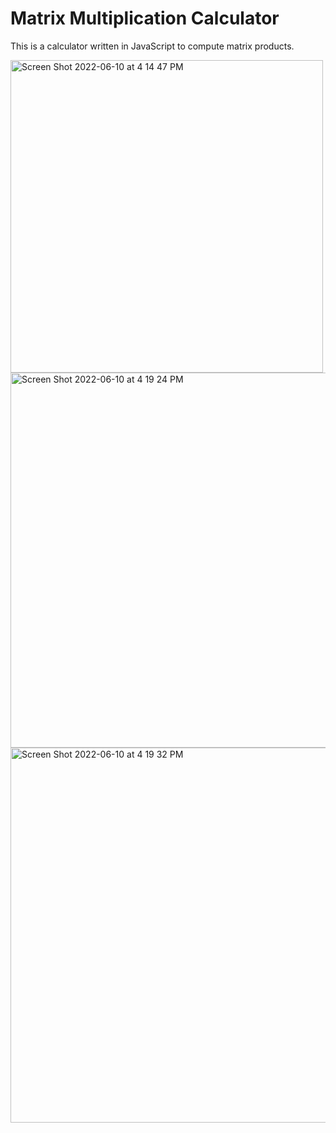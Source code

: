 # Matrix Multiplication Calculator

This is a calculator written in JavaScript to compute matrix products.

<img width="500" alt="Screen Shot 2022-06-10 at 4 14 47 PM" src="https://user-images.githubusercontent.com/87879715/173144716-bcb4f020-11d2-47ab-876c-329d3e77168d.png">
<img width="600" alt="Screen Shot 2022-06-10 at 4 19 24 PM" src="https://user-images.githubusercontent.com/87879715/173144727-381e89ce-0533-4e3e-87f8-70d453aa958c.png">
<img width="600" alt="Screen Shot 2022-06-10 at 4 19 32 PM" src="https://user-images.githubusercontent.com/87879715/173144737-74c1eb4c-1da6-4dfc-8178-d363108791d3.png">
